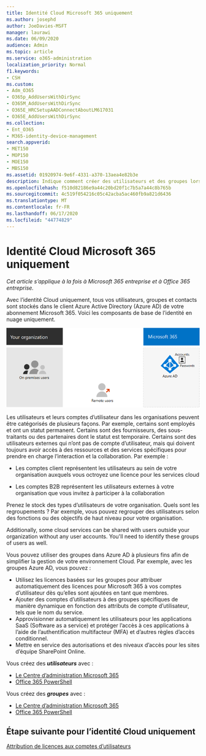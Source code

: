 ```yaml
---
title: Identité Cloud Microsoft 365 uniquement
ms.author: josephd
author: JoeDavies-MSFT
manager: laurawi
ms.date: 06/09/2020
audience: Admin
ms.topic: article
ms.service: o365-administration
localization_priority: Normal
f1.keywords:
- CSH
ms.custom:
- Adm_O365
- O365p_AddUsersWithDirSync
- O365M_AddUsersWithDirSync
- O365E_HRCSetupAADConnectAboutLM617031
- O365E_AddUsersWithDirSync
ms.collection:
- Ent_O365
- M365-identity-device-management
search.appverid:
- MET150
- MOP150
- MOE150
- MBS150
ms.assetid: 01920974-9e6f-4331-a370-13aea4e82b3e
description: Indique comment créer des utilisateurs et des groupes lorsque votre abonnement Microsoft 365 utilise l’identité de Cloud uniquement.
ms.openlocfilehash: f510d82186e9a44c20bd20f1c7b5a7a44c8b765b
ms.sourcegitcommit: 4c519f054216c05c42acba5ac460fb9a821d6436
ms.translationtype: MT
ms.contentlocale: fr-FR
ms.lasthandoff: 06/17/2020
ms.locfileid: "44774829"
---
```

# <a name="microsoft-365-cloud-only-identity"></a>Identité Cloud Microsoft 365 uniquement

*Cet article s’applique à la fois à Microsoft 365 entreprise et à Office 365 entreprise.*

Avec l’identité Cloud uniquement, tous vos utilisateurs, groupes et contacts sont stockés dans le client Azure Active Directory (Azure AD) de votre abonnement Microsoft 365. Voici les composants de base de l’identité en nuage uniquement.
 
![Composants de base de l’identité en nuage uniquement](./media/about-office-365-identity/cloud-only-identity.png)

Les utilisateurs et leurs comptes d’utilisateur dans les organisations peuvent être catégorisés de plusieurs façons. Par exemple, certains sont employés et ont un statut permanent. Certains sont des fournisseurs, des sous-traitants ou des partenaires dont le statut est temporaire. Certains sont des utilisateurs externes qui n’ont pas de compte d’utilisateur, mais qui doivent toujours avoir accès à des ressources et des services spécifiques pour prendre en charge l’interaction et la collaboration. Par exemple :

- Les comptes client représentent les utilisateurs au sein de votre organisation auxquels vous octroyez une licence pour les services cloud

- Les comptes B2B représentent les utilisateurs externes à votre organisation que vous invitez à participer à la collaboration

Prenez le stock des types d’utilisateurs de votre organisation. Quels sont les regroupements ? Par exemple, vous pouvez regrouper des utilisateurs selon des fonctions ou des objectifs de haut niveau pour votre organisation.

Additionally, some cloud services can be shared with users outside your organization without any user accounts. You'll need to identify these groups of users as well.

Vous pouvez utiliser des groupes dans Azure AD à plusieurs fins afin de simplifier la gestion de votre environnement Cloud. Par exemple, avec les groupes Azure AD, vous pouvez :

- Utilisez les licences basées sur les groupes pour attribuer automatiquement des licences pour Microsoft 365 à vos comptes d’utilisateur dès qu’elles sont ajoutées en tant que membres.
- Ajouter des comptes d’utilisateurs à des groupes spécifiques de manière dynamique en fonction des attributs de compte d’utilisateur, tels que le nom du service.
- Approvisionner automatiquement les utilisateurs pour les applications SaaS (Software as a service) et protéger l’accès à ces applications à l’aide de l’authentification multifacteur (MFA) et d’autres règles d’accès conditionnel.
- Mettre en service des autorisations et des niveaux d’accès pour les sites d’équipe SharePoint Online.

Vous créez des ***utilisateurs*** avec :

- [Le Centre d’administration Microsoft 365](https://docs.microsoft.com/office365/admin/add-users/add-users)
- [Office 365 PowerShell](https://docs.microsoft.com/office365/enterprise/powershell/create-user-accounts-with-office-365-powershell)

Vous créez des ***groupes*** avec :

- [Le Centre d’administration Microsoft 365](https://docs.microsoft.com/office365/admin/create-groups/create-groups)
- [Office 365 PowerShell](https://docs.microsoft.com/office365/enterprise/powershell/manage-office-365-groups-with-powershell)


## <a name="next-step-for-cloud-only-identity"></a>Étape suivante pour l’identité Cloud uniquement

[Attribution de licences aux comptes d’utilisateurs](assign-licenses-to-user-accounts.md)
